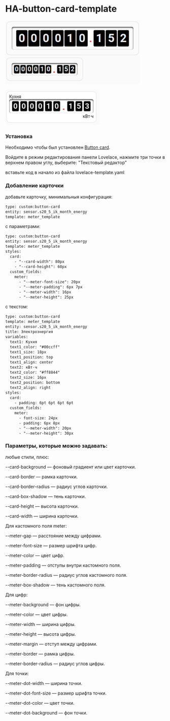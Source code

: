 # HA-button-card-template
![Image alt](20241618.png)

![Image alt](20241619.png)

### Установка
Необходимо чтобы был установлен [Button card](https://github.com/custom-cards/button-card). 

Войдите в режим редактирования панели Lovelace, нажмите три точки в верхнем правом углу, выберите: "Текстовый редактор"

вставьте код в начало из файла lovelace-template.yaml

### Добавление карточки
добавьте карточку, минимальныя конфигурация:
```
type: custom:button-card
entity: sensor.s20_5_ik_month_energy
template: meter_template
```
с параметрами:
```
type: custom:button-card
entity: sensor.s20_5_ik_month_energy
template: meter_template
styles:
  card:
    - "--card-width": 80px
    - "--card-height": 60px
  custom_fields:
    meter:
      - "--meter-font-size": 20px
      - "--meter-padding": 6px 7px
      - "--meter-width": 16px
      - "--meter-height": 25px
```
с текстом:
```
type: custom:button-card
template: meter_template
entity: sensor.s20_5_ik_month_energy
title: Электроэнергия
variables:
  text1: Кухня
  text1_color: "#00ccff"
  text1_size: 18px
  text1_position: top
  text1_align: center
  text2: кВт⋅ч
  text2_color: "#ff8844"
  text2_size: 16px
  text2_position: bottom
  text2_align: right
styles:
  card:
    - padding: 6pt 6pt 6pt 6pt
  custom_fields:
    meter:
      - font-size: 24px
      - padding: 6px 8px
      - "--meter-width": 20px
      - "--meter-height": 30px
```


### Параметры, которые можно задавать:

любые стили, плюс:

--card-background — фоновый градиент или цвет карточки.

--card-border — рамка карточки.

--card-border-radius — радиус углов карточки.

--card-box-shadow — тень карточки.

--card-height — высота карточки.

--card-width — ширина карточки.

Для кастомного поля meter:

--meter-gap — расстояние между цифрами.

--meter-font-size — размер шрифта цифр.

--meter-color — цвет цифр.

--meter-padding — отступы внутри кастомного поля.

--meter-border-radius — радиус углов кастомного поля.

--meter-box-shadow — тень кастомного поля.

Для цифр:

--meter-background — фон цифры.

--meter-color — цвет цифры.

--meter-width — ширина цифры.

--meter-height — высота цифры.

--meter-margin — отступ между цифрами.

--meter-border — рамка цифры.

--meter-border-radius — радиус углов цифры.

Для точки:

--meter-dot-width — ширина точки.

--meter-dot-font-size — размер шрифта точки.

--meter-dot-color — цвет точки.

--meter-dot-background — фон точки.
